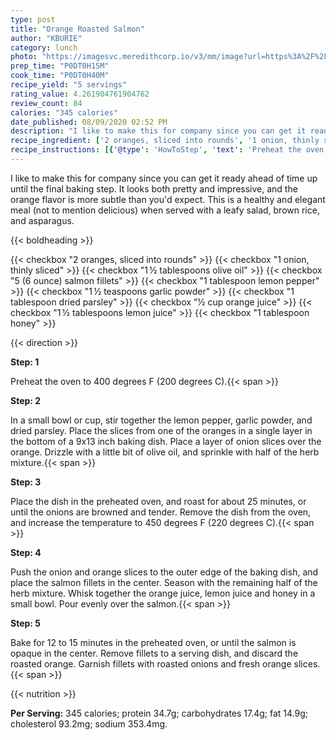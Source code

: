 ```yaml
---
type: post
title: "Orange Roasted Salmon"
author: "KBURIE"
category: lunch
photo: "https://imagesvc.meredithcorp.io/v3/mm/image?url=https%3A%2F%2Fimages.media-allrecipes.com%2Fuserphotos%2F65359.jpg"
prep_time: "P0DT0H15M"
cook_time: "P0DT0H40M"
recipe_yield: "5 servings"
rating_value: 4.261904761904762
review_count: 84
calories: "345 calories"
date_published: 08/09/2020 02:52 PM
description: "I like to make this for company since you can get it ready ahead of time up until the final baking step. It looks both pretty and impressive, and the orange flavor is more subtle than you'd expect. This is a healthy and elegant meal (not to mention delicious) when served with a leafy salad, brown rice, and asparagus."
recipe_ingredient: ['2 oranges, sliced into rounds', '1 onion, thinly sliced', '1\u2009½ tablespoons olive oil', '5 (6 ounce) salmon fillets', '1 tablespoon lemon pepper', '1\u2009½ teaspoons garlic powder', '1 tablespoon dried parsley', '½ cup orange juice', '1\u2009½ tablespoons lemon juice', '1 tablespoon honey']
recipe_instructions: [{'@type': 'HowToStep', 'text': 'Preheat the oven to 400 degrees F (200 degrees C).\n'}, {'@type': 'HowToStep', 'text': 'In a small bowl or cup, stir together the lemon pepper, garlic powder, and dried parsley. Place the slices from one of the oranges in a single layer in the bottom of a 9x13 inch baking dish. Place a layer of onion slices over the orange. Drizzle with a little bit of olive oil, and sprinkle with half of the herb mixture.\n'}, {'@type': 'HowToStep', 'text': 'Place the dish in the preheated oven, and roast for about 25 minutes, or until the onions are browned and tender. Remove the dish from the oven, and increase the temperature to 450 degrees F (220 degrees C).\n'}, {'@type': 'HowToStep', 'text': 'Push the onion and orange slices to the outer edge of the baking dish, and place the salmon fillets in the center. Season with the remaining half of the herb mixture. Whisk together the orange juice, lemon juice and honey in a small bowl. Pour evenly over the salmon.\n'}, {'@type': 'HowToStep', 'text': 'Bake for 12 to 15 minutes in the preheated oven, or until the salmon is opaque in the center. Remove fillets to a serving dish, and discard the roasted orange. Garnish fillets with roasted onions and fresh orange slices.\n'}]
---
```


I like to make this for company since you can get it ready ahead of time up until the final baking step. It looks both pretty and impressive, and the orange flavor is more subtle than you'd expect. This is a healthy and elegant meal (not to mention delicious) when served with a leafy salad, brown rice, and asparagus. 

{{< boldheading >}}

{{< checkbox "2  oranges, sliced into rounds" >}}
{{< checkbox "1  onion, thinly sliced" >}}
{{< checkbox "1 ½ tablespoons olive oil" >}}
{{< checkbox "5 (6 ounce) salmon fillets" >}}
{{< checkbox "1 tablespoon lemon pepper" >}}
{{< checkbox "1 ½ teaspoons garlic powder" >}}
{{< checkbox "1 tablespoon dried parsley" >}}
{{< checkbox "½ cup orange juice" >}}
{{< checkbox "1 ½ tablespoons lemon juice" >}}
{{< checkbox "1 tablespoon honey" >}}


{{< direction >}}

**Step: 1**

Preheat the oven to 400 degrees F (200 degrees C).{{< span >}}

**Step: 2**

In a small bowl or cup, stir together the lemon pepper, garlic powder, and dried parsley. Place the slices from one of the oranges in a single layer in the bottom of a 9x13 inch baking dish. Place a layer of onion slices over the orange. Drizzle with a little bit of olive oil, and sprinkle with half of the herb mixture.{{< span >}}

**Step: 3**

Place the dish in the preheated oven, and roast for about 25 minutes, or until the onions are browned and tender. Remove the dish from the oven, and increase the temperature to 450 degrees F (220 degrees C).{{< span >}}

**Step: 4**

Push the onion and orange slices to the outer edge of the baking dish, and place the salmon fillets in the center. Season with the remaining half of the herb mixture. Whisk together the orange juice, lemon juice and honey in a small bowl. Pour evenly over the salmon.{{< span >}}

**Step: 5**

Bake for 12 to 15 minutes in the preheated oven, or until the salmon is opaque in the center. Remove fillets to a serving dish, and discard the roasted orange. Garnish fillets with roasted onions and fresh orange slices.{{< span >}}

{{< nutrition >}}

**Per Serving:** 345 calories; protein 34.7g; carbohydrates 17.4g; fat 14.9g; cholesterol 93.2mg; sodium 353.4mg.